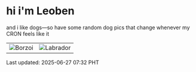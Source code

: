 # hi i'm Leoben

and i like dogs—so have some random dog pics that change whenever my CRON feels like it

|  |  |
|--------|----------|
| ![Borzoi](https://random-dog-vercel.vercel.app/api/random-borzoi?v=1750980774) | ![Labrador](https://random-dog-vercel.vercel.app/api/random-labrador?v=1750980774) |

Last updated: 2025-06-27 07:32 PHT
